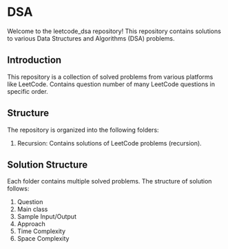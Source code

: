 # DSA

Welcome to the leetcode_dsa repository! This repository contains solutions to various Data Structures and Algorithms (DSA) problems.


## Introduction

This repository is a collection of solved problems from various platforms like LeetCode. Contains question number of many LeetCode questions in specific order.

## Structure

The repository is organized into the following folders:

1. Recursion: Contains solutions of LeetCode problems (recursion).

## Solution Structure

Each folder contains multiple solved problems. The structure of solution follows:

1. Question
2. Main class
3. Sample Input/Output
4. Approach
5. Time Complexity
6. Space Complexity
